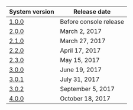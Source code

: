 | System version               | Release date           |
| ---------------------------- | ---------------------- |
| [1.0.0](1.0.0.md "wikilink") | Before console release |
| [2.0.0](2.0.0.md "wikilink") | March 2, 2017          |
| [2.1.0](2.1.0.md "wikilink") | March 27, 2017         |
| [2.2.0](2.2.0.md "wikilink") | April 17, 2017         |
| [2.3.0](2.3.0.md "wikilink") | May 15, 2017           |
| [3.0.0](3.0.0.md "wikilink") | June 19, 2017          |
| [3.0.1](3.0.1.md "wikilink") | July 31, 2017          |
| [3.0.2](3.0.2.md "wikilink") | September 5, 2017      |
| [4.0.0](4.0.0.md "wikilink") | October 18, 2017       |

